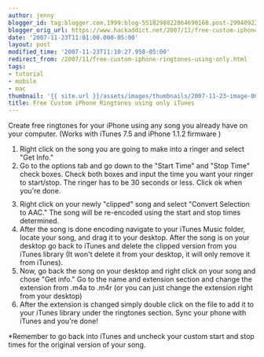 ```yaml
---
author: jenny
blogger_id: tag:blogger.com,1999:blog-5518298822864690168.post-2994092271401663019
blogger_orig_url: https://www.hackaddict.net/2007/11/free-custom-iphone-ringtones-using-only.html
date: '2007-11-23T11:01:00.000-05:00'
layout: post
modified_time: '2007-11-23T11:10:27.958-05:00'
redirect_from: /2007/11/free-custom-iphone-ringtones-using-only.html
tags:
- tutorial
- mobile
- mac
thumbnail: '{{ site.url }}/assets/images/thumbnails/2007-11-23-image-0000.jpg'
title: Free Custom iPhone Ringtones using only iTunes
---
```


Create free ringtones for your iPhone using any song you already have on your computer.  (Works with iTunes 7.5 and iPhone 1.1.2 firmware )



<ol> 
<li>Right click on the song you are going to make into a ringer and select "Get Info." </li>
 
<li>Go to the options tab and go down to the "Start Time" and "Stop Time" check boxes. Check both boxes and input the time you want your ringer to start/stop.  The ringer has to be 30 seconds or less. Click ok when you're done.<img alt="" border="0" id="BLOGGER_PHOTO_ID_5136067083702571746" src="{{ site.url }}/assets/images/posts/2007-11-23-image-0000.jpg" style="margin: 0px auto 10px; display: block; text-align: center; "/> </li>
 
<li>Right click on your newly "clipped" song and select "Convert Selection to AAC." The song will be re-encoded using the start and stop times determined. </li>
 
<li>After the song is done encoding navigate to your iTunes Music folder, locate your song, and drag it to your desktop.  After the song is on your desktop go back to iTunes and delete the clipped version from you iTunes library (It won't delete it from your desktop, it will only remove it from iTunes). </li>
 
<li>Now, go back the song on your desktop and right click on your song and chose "Get info."  Go to the name and extension section and change the extension from .m4a to .m4r (or you can just change the extension right from your desktop) </li>
 
<li>After the extension is changed simply double click on the file to add it to your iTunes library under the ringtones section.  Sync your phone with iTunes and you're done!

 </li>
</ol>*Remember to go back into iTunes and uncheck your custom start and stop times for the original version of your song.
